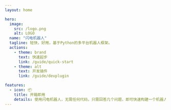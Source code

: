```yaml
---
layout: home

hero:
  image:
    src: /logo.png
    alt: LOGO
  name: "闪电机器人"
  tagline: 轻快，好用，基于Python的多平台机器人框架。
  actions:
    - theme: brand
      text: 快速起步
      link: /guide/quick-start
    - theme: alt
      text: 开发插件
      link: /guide/devplugin

features:
  - icon: 📦
    title: 开箱即用
    details: 使用闪电机器人，无需任何代码，只需回答几个问题，即可快速构建一个机器人。
---
```


